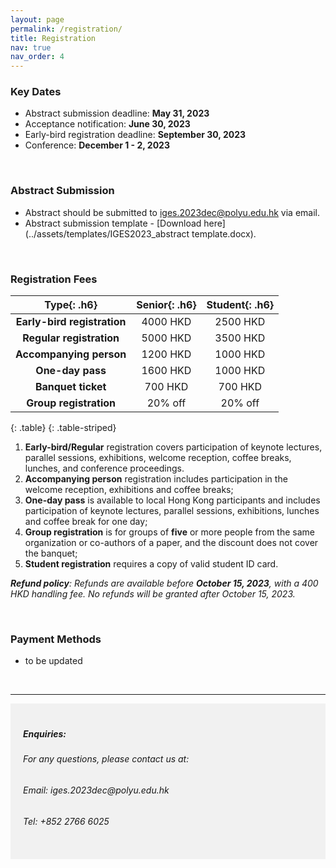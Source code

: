 ```yaml
---
layout: page
permalink: /registration/
title: Registration
nav: true
nav_order: 4
---
```


### Key Dates


* Abstract submission deadline: **May 31, 2023** <br>
* Acceptance notification: **June 30, 2023** <br>
* Early-bird registration deadline: **September 30, 2023** <br>
* Conference: **December 1 - 2, 2023** <br>
  
<br>

### Abstract Submission

* Abstract should be submitted to [iges.2023dec@polyu.edu.hk](mailto:iges.2023dec@polyu.edu.hk) via email. 
* Abstract submission template - [Download here](../assets/templates/IGES2023_abstract template.docx).

<br>

### Registration Fees


| **Type**{: .h6} | **Senior**{: .h6} | **Student**{: .h6} |
| :-----: | :-----: | :-----: |
| **Early-bird registration**| 4000 HKD | 2500 HKD | 
| **Regular registration**| 5000 HKD | 3500 HKD | 
| **Accompanying person**| 1200 HKD | 1000 HKD |
| **One-day pass**| 1600 HKD | 1000 HKD |
| **Banquet ticket**| 700 HKD | 700 HKD |
| **Group registration**| 20% off | 20% off |
{: .table}
{: .table-striped}

1. **Early-bird/Regular** registration covers participation of keynote lectures, parallel sessions, exhibitions, welcome reception, coffee breaks, lunches, and conference proceedings.
2. **Accompanying person** registration includes participation in the welcome reception, exhibitions and coffee breaks;
3. **One-day pass** is available to local Hong Kong participants and includes participation of keynote lectures, parallel sessions, exhibitions, lunches and coffee break for one day;
4. **Group registration** is for groups of **five** or more people from the same organization or co-authors of a paper, and the discount does not cover the banquet;
5. **Student registration** requires a copy of valid student ID card.

***Refund policy**: Refunds are available before **October 15, 2023**, with a 400 HKD handling fee. No refunds will be granted after October 15, 2023.*

<br>

### Payment Methods
 * to be updated




<br>

----
<div style="background-color:rgba(0, 0, 0, 0.0470588);padding:40px 0; vertical-align: ; padding:20px 20px;">
<h5>Enquiries:</h5>
<h6>For any questions, please contact us at: </h6>
<h6>Email: iges.2023dec@polyu.edu.hk</h6>
<h6>Tel: +852 2766 6025</h6>
</div>
